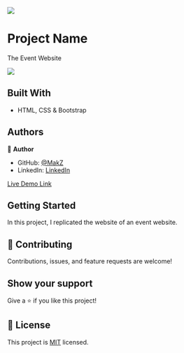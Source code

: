 ![](https://img.shields.io/badge/Microverse-blueviolet)

# Project Name

The Event Website

<img src="https://lh3.googleusercontent.com/pw/ACtC-3fZURxaMtdKv9xsuUrd_SknycP46-wMC1oW7y88jTR9smcRZqhatWEuwTYpOAFsIAeqq-UsMd8MyXDxtedEUSVIoBU_VdRtOEeBuzWBNIP9ughZOgm1Gvuy_LenopezZoeshbkhUc9iLIDy_FUAHyx8=w1920-h937-no?authuser=0">

## Built With

- HTML, CSS & Bootstrap

## Authors

👤 **Author**

- GitHub: [@MakZ](https://github.com/MakZ)
- LinkedIn: [LinkedIn](https://www.linkedin.com/in/maksymilian-zuzel-70101a174/)

[Live Demo Link](https://makz.github.io/Global-Gathering/)

## Getting Started

In this project, I replicated the website of an event website.

## 🤝 Contributing

Contributions, issues, and feature requests are welcome!

## Show your support

Give a ⭐️ if you like this project!

## 📝 License

This project is [MIT](lic.url) licensed.
